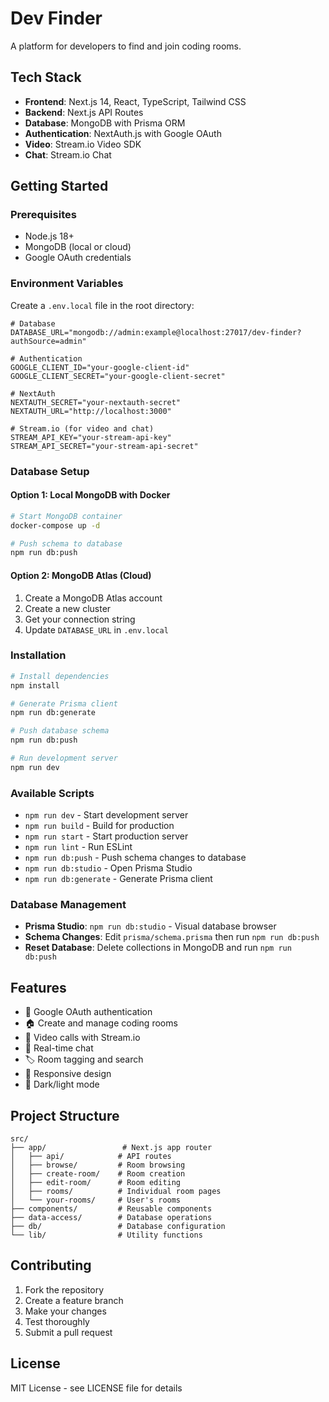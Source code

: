 # Dev Finder

A platform for developers to find and join coding rooms.

## Tech Stack

- **Frontend**: Next.js 14, React, TypeScript, Tailwind CSS
- **Backend**: Next.js API Routes
- **Database**: MongoDB with Prisma ORM
- **Authentication**: NextAuth.js with Google OAuth
- **Video**: Stream.io Video SDK
- **Chat**: Stream.io Chat

## Getting Started

### Prerequisites

- Node.js 18+ 
- MongoDB (local or cloud)
- Google OAuth credentials

### Environment Variables

Create a `.env.local` file in the root directory:

```env
# Database
DATABASE_URL="mongodb://admin:example@localhost:27017/dev-finder?authSource=admin"

# Authentication
GOOGLE_CLIENT_ID="your-google-client-id"
GOOGLE_CLIENT_SECRET="your-google-client-secret"

# NextAuth
NEXTAUTH_SECRET="your-nextauth-secret"
NEXTAUTH_URL="http://localhost:3000"

# Stream.io (for video and chat)
STREAM_API_KEY="your-stream-api-key"
STREAM_API_SECRET="your-stream-api-secret"
```

### Database Setup

#### Option 1: Local MongoDB with Docker

```bash
# Start MongoDB container
docker-compose up -d

# Push schema to database
npm run db:push
```

#### Option 2: MongoDB Atlas (Cloud)

1. Create a MongoDB Atlas account
2. Create a new cluster
3. Get your connection string
4. Update `DATABASE_URL` in `.env.local`

### Installation

```bash
# Install dependencies
npm install

# Generate Prisma client
npm run db:generate

# Push database schema
npm run db:push

# Run development server
npm run dev
```

### Available Scripts

- `npm run dev` - Start development server
- `npm run build` - Build for production
- `npm run start` - Start production server
- `npm run lint` - Run ESLint
- `npm run db:push` - Push schema changes to database
- `npm run db:studio` - Open Prisma Studio
- `npm run db:generate` - Generate Prisma client

### Database Management

- **Prisma Studio**: `npm run db:studio` - Visual database browser
- **Schema Changes**: Edit `prisma/schema.prisma` then run `npm run db:push`
- **Reset Database**: Delete collections in MongoDB and run `npm run db:push`

## Features

- 🔐 Google OAuth authentication
- 🏠 Create and manage coding rooms
- 🎥 Video calls with Stream.io
- 💬 Real-time chat
- 🏷️ Room tagging and search
- 📱 Responsive design
- 🌙 Dark/light mode

## Project Structure

```
src/
├── app/                 # Next.js app router
│   ├── api/            # API routes
│   ├── browse/         # Room browsing
│   ├── create-room/    # Room creation
│   ├── edit-room/      # Room editing
│   ├── rooms/          # Individual room pages
│   └── your-rooms/     # User's rooms
├── components/         # Reusable components
├── data-access/        # Database operations
├── db/                 # Database configuration
└── lib/                # Utility functions
```

## Contributing

1. Fork the repository
2. Create a feature branch
3. Make your changes
4. Test thoroughly
5. Submit a pull request

## License

MIT License - see LICENSE file for details
